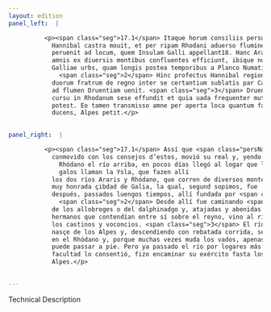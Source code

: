 ```yaml
---
layout: edition
panel_left:  |

          <p><span class="seg">17.1</span> Itaque horum consiliis persuasus
            Hannibal castra mouit, et per ripam Rhodani aduerso flumine profectus paucis diebus
            peruenit ad locum, quem Insulam Galli appellant18. Hanc Arar et Rhodanus
            amnis ex diuersis montibus confluentes efficiunt, ibique nunc Lugdunium est celeberrima
            Galliae urbs, quam longis postea temporibus a Planco Numatio conditam fuisse accepimus.
              <span class="seg">2</span> Hinc profectus Hannibal regione Allobrogum ingreditur, discordiisque
            duorum fratrum de regno inter se certantium sublatis par Castinorum et Vocontiorum fines
            ad flumen Druentiam uenit. <span class="seg">3</span> Druentia oritur ex Alpibus et citato descendens
            cursu in Rhodanum sese effundit et quia uada frequenter mutat, aegre pedibus transiri
            potest. Eo tamen transmisso amne per aperta loca quantum facultas dari potuit exercitum
            ducens, Alpes petit.</p>
        

panel_right:  |

          <p><span class="seg">17.1</span> Assí que <span class="persName">Hanníbal</span>,
            conmovido con los consejos d’estos, movió su real y, yendo por la ribera del
              Rhódano el río arriba, en pocos días llegó al logar que los
              galos llaman la Ysla, que fazen allí
            los dos ríos Araris y Rhódano, que corren de diversos montes fasta llegar a Lugdunio,
            muy honrada çibdad de Galia, la qual, segund sopimos, fue
            después, passados luengos tiempos, allí fundada por <span class="persName">Planco Numacio</span>.
              <span class="seg">2</span> Desde allí fue caminando <span class="persName">Hanníbal</span>, y entró en tierra
            de los allobroges o del dalphinadgo y, atajadas y abenidas las discordias de dos
            hermanos que contendían entre sí sobre el reyno, vino al río Druencia por las tierras de
            los castinos y voconcios. <span class="seg">3</span> El río Druencia o Durença
            nasçe de los Alpes y, descendiendo con rebatada corrida, se lança
            en el Rhódano y, porque muchas vezes muda los vados, apenas se
            puede passar a pie. Pero ya passado el río por logares más descobiertos, quanto la
            facultad lo consentió, fizo encaminar su exército fasta los
            Alpes.</p>
        

---
```


Technical Description 